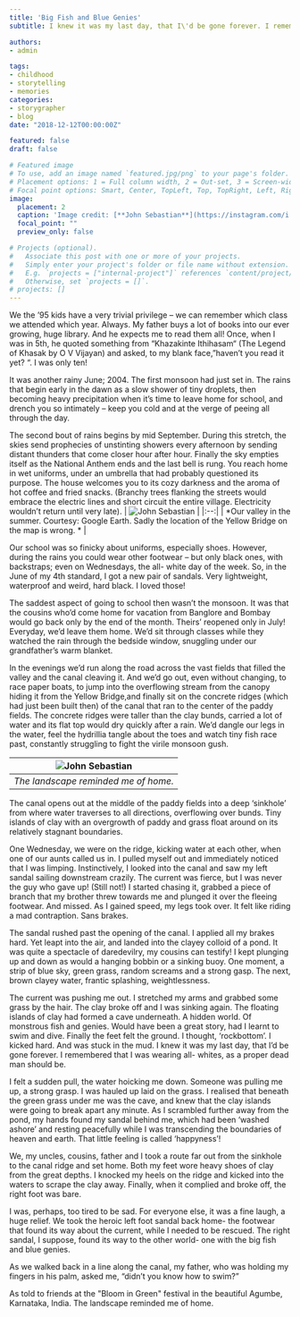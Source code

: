 ```yaml
---
title: 'Big Fish and Blue Genies'
subtitle: I knew it was my last day, that I\'d be gone forever. I remembered that I was wearing all- whites, as a proper dead man should be.

authors: 
- admin

tags:
- childhood
- storytelling
- memories
categories:
- storygrapher
- blog
date: "2018-12-12T00:00:00Z"

featured: false
draft: false

# Featured image
# To use, add an image named `featured.jpg/png` to your page's folder.
# Placement options: 1 = Full column width, 2 = Out-set, 3 = Screen-width
# Focal point options: Smart, Center, TopLeft, Top, TopRight, Left, Right, BottomLeft, Bottom, BottomRight
image:
  placement: 2
  caption: 'Image credit: [**John Sebastian**](https://instagram.com/i.john.sebastian)'
  focal_point: ""
  preview_only: false

# Projects (optional).
#   Associate this post with one or more of your projects.
#   Simply enter your project's folder or file name without extension.
#   E.g. `projects = ["internal-project"]` references `content/project/deep-learning/index.md`.
#   Otherwise, set `projects = []`.
# projects: []
---
```


We the ’95 kids have a very trivial privilege – we can remember which class we attended which year. Always. My father buys a lot of books into our ever growing, huge library. And he expects me to read them all! Once, when I was in 5th, he quoted something from “Khazakinte Ithihasam“ (The Legend of Khasak by O V Vijayan) and asked, to my blank face,”haven’t you read it yet? “. I was only ten!

It was another rainy June; 2004. The first monsoon had just set in. The rains that begin early in the dawn as a slow shower of tiny droplets, then becoming heavy precipitation when it’s time to leave home for school, and drench you so intimately – keep you cold and at the verge of peeing all through the day.

The second bout of rains begins by mid September. During this stretch, the skies send prophecies of unstinting showers every afternoon by sending distant thunders that come closer hour after hour. Finally the sky empties itself as the National Anthem ends and the last bell is rung. You reach home in wet uniforms, under an umbrella that had probably questioned its purpose. The house welcomes you to its cozy darkness and the aroma of hot coffee and fried snacks. (Branchy trees flanking the streets would embrace the electric lines and short circuit the entire village. Electricity wouldn’t return until very late).
| ![**John Sebastian**](./map.jpg) | 
|:--:| 
| *Our valley in the summer. Courtesy: Google Earth. Sadly the location of the Yellow Bridge on the map is wrong. * |



Our school was so finicky about uniforms, especially shoes. However, during the rains you could wear other footwear – but only black ones, with backstraps; even on Wednesdays, the all- white day of the week. So, in the June of my 4th standard, I got a new pair of sandals. Very lightweight, waterproof and weird, hard black. I loved those!

The saddest aspect of going to school then wasn’t the monsoon. It was that the cousins who’d come home for vacation from Banglore and Bombay would go back only by the end of the month. Theirs’ reopened only in July! Everyday, we’d leave them home. We’d sit through classes while they watched the rain through the bedside window, snuggling under our grandfather’s warm blanket.

In the evenings we’d run along the road across the vast fields that filled the valley and the canal cleaving it. And we’d go out, even without changing, to race paper boats, to jump into the overflowing stream from the canopy hiding it from the Yellow Bridge,and finally sit on the concrete ridges (which had just been built then) of the canal that ran to the center of the paddy fields. The concrete ridges were taller than the clay bunds, carried a lot of water and its flat top would dry quickly after a rain. We’d dangle our legs in the water, feel the hydrillia tangle about the toes and watch tiny fish race past, constantly struggling to fight the virile monsoon gush.

| ![**John Sebastian**](./bridge.jpg) | 
|:--:| 
| *The landscape reminded me of home.*|


The canal opens out at the middle of the paddy fields into a deep ‘sinkhole’ from where water traverses to all directions, overflowing over bunds. Tiny islands of clay with an overgrowth of paddy and grass float around on its relatively stagnant boundaries.

One Wednesday, we were on the ridge, kicking water at each other, when one of our aunts called us in. I pulled myself out and immediately noticed that I was limping. Instinctively, I looked into the canal and saw my left sandal sailing downstream crazily. The current was fierce, but I was never the guy who gave up! (Still not!) I started chasing it, grabbed a piece of branch that my brother threw towards me and plunged it over the fleeing footwear. And missed. As I gained speed, my legs took over. It felt like riding a mad contraption. Sans brakes.

The sandal rushed past the opening of the canal. I applied all my brakes hard. Yet leapt into the air, and landed into the clayey colloid of a pond. It was quite a spectacle of daredevilry, my cousins can testify! I kept plunging up and down as would a hanging bobbin or a sinking buoy. One moment, a strip of blue sky, green grass, random screams and a strong gasp. The next, brown clayey water, frantic splashing, weightlessness.

The current was pushing me out. I stretched my arms and grabbed some grass by the hair. The clay broke off and I was sinking again. The floating islands of clay had formed a cave underneath. A hidden world. Of monstrous fish and genies. Would have been a great story, had I learnt to swim and dive. Finally the feet felt the ground. I thought, ‘rockbottom’. I kicked hard. And was stuck in the mud. I knew it was my last day, that I’d be gone forever. I remembered that I was wearing all- whites, as a proper dead man should be.



I felt a sudden pull, the water hoicking me down. Someone was pulling me up, a strong grasp. I was hauled up laid on the grass. I realised that beneath the green grass under me was the cave, and knew that the clay islands were going to break apart any minute. As I scrambled further away from the pond, my hands found my sandal behind me, which had been ‘washed ashore’ and resting peacefully while I was transcending the boundaries of heaven and earth. That little feeling is called ‘happyness’!

We, my uncles, cousins, father and I took a route far out from the sinkhole to the canal ridge and set home. Both my feet wore heavy shoes of clay from the great depths. I knocked my heels on the ridge and kicked into the waters to scrape the clay away. Finally, when it complied and broke off, the right foot was bare.

I was, perhaps, too tired to be sad. For everyone else, it was a fine laugh, a huge relief. We took the heroic left foot sandal back home- the footwear that found its way about the current, while I needed to be rescued. The right sandal, I suppose, found its way to the other world- one with the big fish and blue genies.

As we walked back in a line along the canal, my father, who was holding my fingers in his palm, asked me, “didn’t you know how to swim?”



As told to friends at the "Bloom in Green" festival in the beautiful Agumbe, Karnataka, India. The landscape reminded me of home.